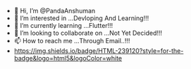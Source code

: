 - 👋 Hi, I’m @PandaAnshuman
- 👀 I’m interested in ...Devloping And Learning!!!
- 🌱 I’m currently learning ...Flutter!!!
- 💞️ I’m looking to collaborate on ...Not Yet Decided!!!
- 📫 How to reach me ...Through Email..!!!
- https://img.shields.io/badge/HTML-239120?style=for-the-badge&logo=html5&logoColor=white

<!---
PandaAnshuman/PandaAnshuman is a ✨ special ✨ repository because its `README.md` (this file) appears on your GitHub profile.
You can click the Preview link to take a look at your changes.
--->
